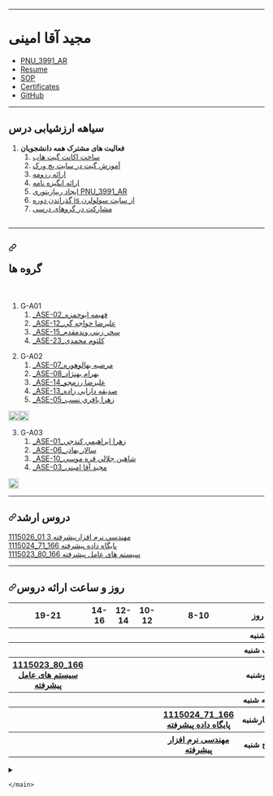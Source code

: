 ﻿
<hr>
<h1>مجید آقا امینی</h1>
<ul>
<li><a href="https://github.com/majid-am/PNU_3991_AR">PNU_3991_AR</a></li>
<li><a href="https://github.com/majid-am/Resume/" rel="nofollow">Resume</a></li>
<li><a href="https://github.com/majid-am/SOP/" rel="nofollow">SOP</a></li>
<li><a href="https://github.com/majid-am/Certificates/" rel="nofollow">Certificates</a></li>
<li><a href="https://github.com/majid-am">GitHub</a></li>
</ul>
<hr>
<h2>سیاهه ارزشیابی درس</h2>
<ol>
  <li><strong>فعالیت های مشترک همه دانشجویان</strong>
    <ol>
      <li><a href="https://github.com/majid-am/">ساخت اکانت گیت هاب</a></li>
      <li><a href="https://github.com/majid-am/patchwork" rel="nofollow">آموزش گیت در سایت پچ ورک</a></li>
      <li><a href="https://github.com/majid-am/resume">ارائه رزومه</a></li>
      <li><a href="https://github.com/majid-am/SOP">ارائه انگیزه نامه</a></li>
      <li><a href="https://github.com/majid-am/PNU_3991_AR">ایجاد ریپازیتوری PNU_3991_AR</a></li>
      <li><a href="https://github.com/majid-am/certificates" rel="nofollow">گذراندن دوره js از سایت سولولرن</a></li>
      <li><a href="https://crowdin.com/profile/majid-am/activity">مشارکت در گروهای درسی</a></li>
    </ol>
  </li>
</ol>
<h2> </h2>
<hr>
<h2><a id="user-content-گروه-ها" class="anchor" aria-hidden="true" href="#گروه-ها"><svg class="octicon octicon-link" viewBox="0 0 16 16" version="1.1" width="16" height="16" aria-hidden="true"><path fill-rule="evenodd" d="M7.775 3.275a.75.75 0 001.06 1.06l1.25-1.25a2 2 0 112.83 2.83l-2.5 2.5a2 2 0 01-2.83 0 .75.75 0 00-1.06 1.06 3.5 3.5 0 004.95 0l2.5-2.5a3.5 3.5 0 00-4.95-4.95l-1.25 1.25zm-4.69 9.64a2 2 0 010-2.83l2.5-2.5a2 2 0 012.83 0 .75.75 0 001.06-1.06 3.5 3.5 0 00-4.95 0l-2.5 2.5a3.5 3.5 0 004.95 4.95l1.25-1.25a.75.75 0 00-1.06-1.06l-1.25 1.25a2 2 0 01-2.83 0z"></path></svg>

</a>گروه ها</h2>
<p>&nbsp;</p>
<ol>
  <li>G-A01
    <ol>
      <li><a href="https://github.com/AliRazavi-edu/PNU_3991/tree/master/_MSc/AdvancedSoftwareEngineering/1115026_01/02_%D9%81%D9%87%D9%8A%D9%85%D9%87%20%D8%A7%D8%A8%D9%88%D8%AD%D9%85%D8%B2%D9%87">_ASE-02_فهيمه ابوحمزه</a></li>
      <li><a href="https://github.com/AliRazavi-edu/PNU_3991/tree/master/_MSc/AdvancedSoftwareEngineering/1115026_01/12_%D8%B9%D9%84%D9%8A%D8%B1%D8%B6%D8%A7%20%D8%AE%D9%88%D8%A7%D8%AC%D9%87%20%DA%AF%D9%8A">_ASE-12_عليرضا خواجه گي</a></li>
      <li><a href="https://github.com/AliRazavi-edu/PNU_3991/tree/master/_MSc/AdvancedSoftwareEngineering/1115026_01/15_%D8%B3%D8%AD%D8%B1%20%D8%B2%D9%8A%D9%86%D9%8A%20%D9%88%D9%86%D8%AF%D9%85%D9%82%D8%AF%D9%85">_ASE-15_سحر زيني وندمقدم</a></li>
      <li><a href="https://github.com/AliRazavi-edu/PNU_3991/tree/master/_MSc/AdvancedSoftwareEngineering/1115026_01/23_%D9%83%D9%84%D8%AB%D9%88%D9%85%20%D9%85%D8%AD%D9%85%D8%AF%D9%8A">_ASE-23_كلثوم محمدي</a></li>
    </ol>
  </li>
</ol>
<p>
<ol start="2">
  <li>G-A02
    <ol>
      <li><a href="https://github.com/AliRazavi-edu/PNU_3991/tree/master/_MSc/AdvancedSoftwareEngineering/1115026_01/07_%D9%85%D8%B1%D8%B6%D9%8A%D9%87%20%D8%A8%D9%87%D8%A7%D9%84%D9%88%D9%87%D9%88%D8%B1%D9%87">_ASE-07_مرضيه بهالوهوره</a></li>
      <li><a href="https://github.com/AliRazavi-edu/PNU_3991/tree/master/_MSc/AdvancedSoftwareEngineering/1115026_01/08_%D8%A8%D9%87%D8%B1%D8%A7%D9%85%20%D8%A8%D9%87%D9%86%DA%98%D8%A7%D8%AF">_ASE-08_بهرام بهنژاد</a></li>
      <li><a href="https://github.com/AliRazavi-edu/PNU_3991/tree/master/_MSc/AdvancedSoftwareEngineering/1115026_01/14_%D8%B9%D9%84%D9%8A%D8%B1%D8%B6%D8%A7%20%D8%B1%D8%B2%D9%85%D8%AC%D9%88">_ASE-14_عليرضا رزمجو</a></li>
      <li><a href="https://github.com/AliRazavi-edu/PNU_3991/tree/master/_MSc/AdvancedSoftwareEngineering/1115026_01/13_%D8%B5%D8%AF%D9%8A%D9%82%D9%87%20%D8%AF%D8%A7%D8%B1%D8%A7%D9%8A%D9%8A%20%D8%B2%D8%A7%D8%AF%D9%87">_ASE-13_صديقه دارايي زاده</a></li>
      <li><a href="https://github.com/AliRazavi-edu/PNU_3991/tree/master/_MSc/AdvancedSoftwareEngineering/1115026_01/05_%D8%B2%D9%87%D8%B1%D8%A7%20%D8%A8%D8%A7%D9%82%D8%B1%D9%8A%20%D9%86%D8%B3%D8%A8">_ASE-05_زهرا باقري نسب</a></li>
      </ol>
    </li>
</ol>
<p><a href="https://github.com/AliRazavi-edu/PNU_3991/tree/master/_MSc/AdvancedSoftwareEngineering#TOC"><img alt="leftwards_arrow_with_hook" src="https://github.githubassets.com/images/icons/emoji/unicode/21a9.png" width="20" height="20"></a><a href="https://github.com/AliRazavi-edu/PNU_3991/tree/master/_MSc/AdvancedSoftwareEngineering#TOC"><img alt="leftwards_arrow_with_hook" src="https://github.githubassets.com/images/icons/emoji/unicode/21a9.png" width="20" height="20"></a></p>
<p><a name="user-content-g-a03"></a></p>
<ol start="3">
  <li>G-A03
    <ol>
      <li><a href="https://github.com/AliRazavi-edu/PNU_3991/tree/master/_MSc/AdvancedSoftwareEngineering/1115026_01/01_%D8%B2%D9%87%D8%B1%D8%A7%20%D8%A7%D8%A8%D8%B1%D8%A7%D9%87%D9%8A%D9%85%D9%8A%20%D9%83%D9%86%D8%AF%D8%AC%D9%8A">_ASE-01_زهرا ابراهيمي كندجي</a></li>
      <li><a href="https://github.com/AliRazavi-edu/PNU_3991/tree/master/_MSc/AdvancedSoftwareEngineering/1115026_01/06_%D8%B3%D8%A7%D9%84%D8%A7%D8%B1%20%D8%A8%D9%87%D8%A7%D8%AF%D8%B1">_ASE-06_سالار بهادر</a></li>
      <li><a href="https://github.com/AliRazavi-edu/PNU_3991/tree/master/_MSc/AdvancedSoftwareEngineering/1115026_01/10_شاهين جلالي قره موسي">_ASE-10_شاهين جلالي قره موسي</a></li>
      <li><a href="https://github.com/AliRazavi-edu/PNU_3991/tree/master/_MSc/AdvancedSoftwareEngineering/1115026_01/03_مجيد اقااميني">_ASE-03_مجید آقا امینی</a>
    </li></ol>
  </li>
</ol>
<p><a href="https://github.com/AliRazavi-edu/PNU_3991/tree/master/_MSc/AdvancedSoftwareEngineering#TOC"><img alt="leftwards_arrow_with_hook" src="https://github.githubassets.com/images/icons/emoji/unicode/21a9.png" width="20" height="20"></a></p>
</li>


</ol>
<hr>
<h2><a id="user-content-دروس-ارشد" class="anchor" aria-hidden="true" href="#دروس-ارشد"><svg class="octicon octicon-link" viewBox="0 0 16 16" version="1.1" width="16" height="16" aria-hidden="true"><path fill-rule="evenodd" d="M7.775 3.275a.75.75 0 001.06 1.06l1.25-1.25a2 2 0 112.83 2.83l-2.5 2.5a2 2 0 01-2.83 0 .75.75 0 00-1.06 1.06 3.5 3.5 0 004.95 0l2.5-2.5a3.5 3.5 0 00-4.95-4.95l-1.25 1.25zm-4.69 9.64a2 2 0 010-2.83l2.5-2.5a2 2 0 012.83 0 .75.75 0 001.06-1.06 3.5 3.5 0 00-4.95 0l-2.5 2.5a3.5 3.5 0 004.95 4.95l1.25-1.25a.75.75 0 00-1.06-1.06l-1.25 1.25a2 2 0 01-2.83 0z"></path></svg></a>دروس ارشد</h2>
<p>
<a href="https://github.com/majid-am/PNU_3991_AR/tree/main/AdvancedSoftwareEngineering">1115026_01	مهندسي نرم افزارپيشرفته	3</a><br>
<a href="https://github.com/majid-am/PNU_3991_AR/tree/main/AdvanceDataBase">1115024_71_166 پايگاه داده پيشرفته  </a><br>
<a href="https://github.com/majid-am/PNU_3991_AR/tree/main/AdvanceOS"> 1115023_80_166 سیستم های عامل پیشرفته </a><br>
</p>
<hr>
<h2><a id="user-content-روز-و-ساعت-ارائه-دروس" class="anchor" aria-hidden="true" href="#روز-و-ساعت-ارائه-دروس"><svg class="octicon octicon-link" viewBox="0 0 16 16" version="1.1" width="16" height="16" aria-hidden="true"><path fill-rule="evenodd" d="M7.775 3.275a.75.75 0 001.06 1.06l1.25-1.25a2 2 0 112.83 2.83l-2.5 2.5a2 2 0 01-2.83 0 .75.75 0 00-1.06 1.06 3.5 3.5 0 004.95 0l2.5-2.5a3.5 3.5 0 00-4.95-4.95l-1.25 1.25zm-4.69 9.64a2 2 0 010-2.83l2.5-2.5a2 2 0 012.83 0 .75.75 0 001.06-1.06 3.5 3.5 0 00-4.95 0l-2.5 2.5a3.5 3.5 0 004.95 4.95l1.25-1.25a.75.75 0 00-1.06-1.06l-1.25 1.25a2 2 0 01-2.83 0z"></path></svg></a>روز و ساعت ارائه دروس</h2>
<table>
  <tbody><tr>
    <th>19-21</th>
    <th>14-16</th>
    <th>12-14</th>
    <th>10-12</th>
    <th>8-10</th>
    <th>روز</th>
  </tr>
  <tr>
    <th></th>
    <th></th>
    <th></th>
    <th></th>
    <th></th>
    <th>شنبه</th>
  </tr>
   <tr>
    <th></th>
    <th></th>
    <th></th>
    <th></th>
    <th></th>
    <th>یک شنبه</th>
  </tr>
   <tr>
     <th><a href="https://github.com/majid-am/PNU_3991_AR/tree/main/AdvanceOS"> 1115023_80_166 سیستم های عامل پیشرفته </a></th>
     <th></th>
     <th></th>
     <th></th>
    <th></th>   
    <th>دوشنبه</th>
  </tr>
   <tr>
    <th></th>
    <th></th>
    <th></th>
    <th></th>
    <th></th>
    <th>سه شنبه</th>
  </tr>
   <tr>
    <th></th>
    <th></th>
    <th></th>
    <th></th>
     <th><a href="https://github.com/majid-am/PNU_3991_AR/tree/main/AdvanceDataBase">1115024_71_166 پايگاه داده پيشرفته  </a></th>
    <th>چهارشنبه</th>
  </tr>
   <tr>
    <th></th>
     <th></th>
     <th>&nbsp;</th>
     <th>&nbsp;</th>
    <th><a href="https://github.com/majid-am/PNU_3991_AR/tree/main/AdvancedSoftwareEngineering">مهندسی نرم افزار پیشرفته</a></th>
    <th>پنج شنبه</th>
  </tr>
</tbody></table>
</article>
  </div>

  </div>

  


  <details class="details-reset details-overlay details-overlay-dark" id="jumpto-line-details-dialog">
    <summary data-hotkey="l" aria-label="Jump to line"></summary>
    <details-dialog class="Box Box--overlay d-flex flex-column anim-fade-in fast linejump" aria-label="Jump to line">
      <!-- '"` --><!-- </textarea></xmp> --></option></form><form class="js-jump-to-line-form Box-body d-flex" action="" accept-charset="UTF-8" method="get">
        <input class="form-control flex-auto mr-3 linejump-input js-jump-to-line-field" type="text" placeholder="Jump to line&hellip;" aria-label="Jump to line" autofocus>
        <button type="submit" class="btn" data-close-dialog>Go</button>
</form>    </details-dialog>
  </details>




  </div>
</div>

    </main>
  </div>

  </div>

   

  </body>
</html>

